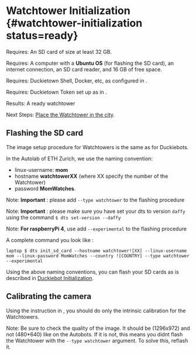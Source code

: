 # Watchtower Initialization {#watchtower-initialization status=ready}

<div class='requirements' markdown="1">

Requires: An SD card of size at least 32 GB.

Requires: A computer with a **Ubuntu OS** (for flashing the SD card), an internet connection, an SD card reader, and 16 GB of free space.

Requires: Duckietown Shell, Docker, etc, as configured in [](+opmanual_duckiebot#laptop-setup).

Requires: Duckietown Token set up as in [](+opmanual_duckiebot#dt-account).


Results: A ready watchtower

Next Steps: [Place the Watchtower in the city](#localization-watchtower-placement).
</div>

## Flashing the SD card

The image setup procedure for Watchtowers is the same as for Duckiebots.

In the Autolab of ETH Zurich, we use the naming convention: 

* linux-username:  **mom**
* hostname **watchtowerXX** (where XX specify the number of the Watchtower)
* password **MomWatches**.

Note: **Important** : please add `--type watchtower` to the flashing procedure

Note: **Important** : please make sure you have set your dts to version `daffy` using the command `$ dts set-version --daffy`

Note: **For raspberryPi 4**, use add `--experimental` to the flashing procedure

A complete command you look like :

    laptop $ dts init_sd_card --hostname watchtower![XX] --linux-username mom --linux-password MomWatches --country ![COUNTRY] --type watchtower --experimental

Using the above naming conventions, you can flash your SD cards as is described in [Duckiebot Initialization](+opmanual_duckiebot#setup-duckiebot).

## Calibrating the camera

Using the instruction in [](+opmanual_duckiebot#camera-calib), you should do only the intrinsic calibration for the Watchtowers.

Note: Be sure to check the quality of the image. It should be (1296x972) and not (480*640) like on the Autobots. If it is not, this means you didnt flash the Watchtower with the `--type watchtower` argument. To solve this, reflash it.
